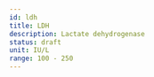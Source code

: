 ```yaml
---
id: ldh
title: LDH
description: Lactate dehydrogenase
status: draft
unit: IU/L
range: 100 - 250
---
```


